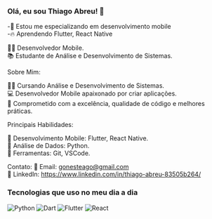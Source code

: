 ### Olá, eu sou Thiago Abreu! 👋

-🚀 Estou me especializando em desenvolvimento mobile <br/>
-🔥 Aprendendo Flutter, React Native <br/>

👨‍💻 Desenvolvedor Mobile. <br/>
📚 Estudante de Análise e Desenvolvimento de Sistemas. <br/>

Sobre Mim:

👨‍🎓 Cursando Análise e Desenvolvimento de Sistemas. <br/>
💻 Desenvolvedor Mobile apaixonado por criar aplicações. <br/>
🚀 Comprometido com a excelência, qualidade de código e melhores práticas. <br/>

Principais Habilidades:

📱  Desenvolvimento Mobile: Flutter, React Native. <br/>
📅 Análise de Dados: Python. <br/>
🔧 Ferramentas: Git, VSCode. <br/>

Contato:
📧 Email: gonesteago@gmail.com <br/>
🔗 LinkedIn: https://www.linkedin.com/in/thiago-abreu-83505b264/ <br/>

### Tecnologias que uso no meu dia a dia
![Python](https://img.shields.io/badge/Python-3776AB?style=for-the-badge&logo=python&logoColor=white)
![Dart](https://img.shields.io/badge/Dart-0175C2?style=for-the-badge&logo=dart&logoColor=white)
![Flutter](https://img.shields.io/badge/Flutter-02569B?style=for-the-badge&logo=flutter&logoColor=white)
![React](https://img.shields.io/badge/React_Native-20232A?style=for-the-badge&logo=react&logoColor=61DAFB)
